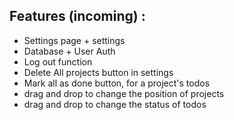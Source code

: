 ## Features (incoming) :

- Settings page + settings
- Database + User Auth
- Log out function
- Delete All projects button in settings
- Mark all as done button, for a project's todos
- drag and drop to change the position of projects
- drag and drop to change the status of todos
